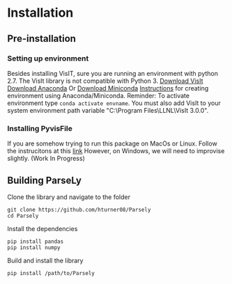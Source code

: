 # Installation
## Pre-installation
### Setting up environment
Besides installing VisIT, sure you are running an environment with python 2.7. The VisIt library is not compatible with Python 3.
[Download VisIt](https://wci.llnl.gov/simulation/computer-codes/visit/executables)
[Download Anaconda](https://www.anaconda.com/distribution/)
Or
[Download Miniconda](https://docs.conda.io/en/latest/miniconda.html)
[Instructions](https://uoa-eresearch.github.io/eresearch-cookbook/recipe/2014/11/20/conda/) for creating environment using Anaconda/Miniconda. Reminder: To activate environment type `conda activate envname`.
You must also add VisIt to your system environment path variable "C:\Program Files\LLNL\VisIt 3.0.0".

### Installing PyvisFile
If you are somehow trying to run this package on MacOs or Linux. Follow the instrucitons at this [link](https://mathema.tician.de/software/pyvisfile/)
However, on Windows, we will need to improvise slightly.
(Work In Progress)

## Building ParseLy

Clone the library and navigate to the folder

    git clone https://github.com/hturner08/Parsely
    cd Parsely

Install the dependencies

    pip install pandas
    pip install numpy

Build and install the library

    pip install /path/to/Parsely
